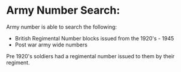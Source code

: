 # Army Number Search:
Army number is able to search the following:

* British Regimental Number blocks issued from the 1920's - 1945
* Post war army wide numbers

Pre 1920's soldiers had a regimental number issued to them by their regiment.
